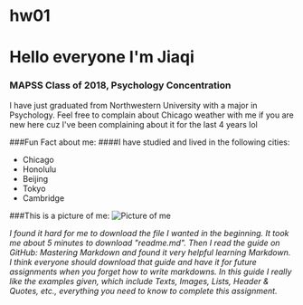 # hw01

# Hello everyone I'm **Jiaqi**
### MAPSS Class of 2018, **Psychology** Concentration
I have just graduated from Northwestern University with a major in Psychology. Feel free to complain about Chicago weather with me if you are new here cuz I've been complaining about it for the last 4 years lol

###Fun Fact about me: 
####I have studied and lived in the following cities:
* Chicago
* Honolulu
* Beijing
* Tokyo
* Cambridge

###This is a picture of me:
![Picture of me](https://scontent-ort2-1.xx.fbcdn.net/v/t1.0-9/19225549_1462150753842863_7553241647347299115_n.jpg?oh=c60ee8e55bf21c71f5b5651b0528ba1e&oe=5A5676FE)

*I found it hard for me to download the file I wanted in the beginning. It took me about 5 minutes to download "readme.md". Then I read the guide on GitHub: Mastering Markdown and found it very helpful learning Markdown. I think everyone should download that guide and have it for future assignments when you forget how to write markdowns. In this guide I really like the examples given, which include Texts, Images, Lists, Header & Quotes, etc., everything you need to know to complete this assignment.*